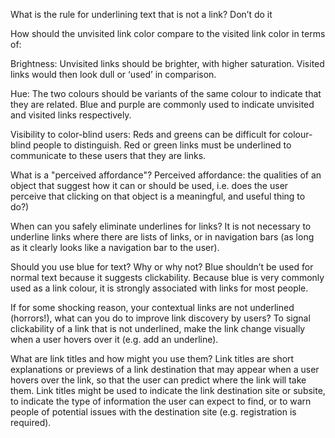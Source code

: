 What is the rule for underlining text that is not a link?
Don’t do it

How should the unvisited link color compare to the visited link color in terms of:

Brightness:
Unvisited links should be brighter, with higher saturation. Visited links would then look dull or ‘used’ in comparison.

Hue:
The two colours should be variants of the same colour to indicate that they are related. Blue and purple are commonly used to indicate unvisited and visited links respectively.

Visibility to color-blind users:
Reds and greens can be difficult for colour-blind people to distinguish. Red or green links must be underlined to communicate to these users that they are links.

What is a "perceived affordance"?
Perceived affordance: the qualities of an object that suggest how it can or should be used, i.e. does the user perceive that clicking on that object is a meaningful, and useful thing to do?)

When can you safely eliminate underlines for links?
It is not necessary to underline links where there are lists of links, or in navigation bars (as long as it clearly looks like a navigation bar to the user).

Should you use blue for text? Why or why not?
Blue shouldn’t be used for normal text because it suggests clickability. Because blue is very commonly used as a link colour, it is strongly associated with links for most people.

If for some shocking reason, your contextual links are not underlined (horrors!), what can you do to improve link discovery by users?
To signal clickability of a link that is not underlined, make the link change visually when a user hovers over it (e.g. add an underline).

What are link titles and how might you use them?
Link titles are short explanations or previews of a link destination that may appear when a user hovers over the link, so that the user can predict where the link will take them.
Link titles might be used to indicate the link destination site or subsite, to indicate the type of information the user can expect to find, or to warn people of potential issues with the destination site (e.g. registration is required).
